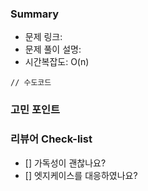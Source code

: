### Summary

- 문제 링크:
- 문제 풀이 설명:
- 시간복잡도: O(n)

```
// 수도코드
```

### 고민 포인트

### 리뷰어 Check-list

- [] 가독성이 괜찮나요?
- [] 엣지케이스를 대응하였나요?
